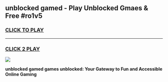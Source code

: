 
## unblocked gamed - Play Unblocked Gmaes & Free #ro1v5
<h3>
<a href="https://news.freeplayer.one?title=unblocked_gamed&ref=24F">CLICK TO PLAY</a></h3>
<hr>

<h3>
<a href="https://news.freeplayer.one?title=unblocked_gamed&ref=24F">CLICK 2 PLAY</a>
  
</h3>

<a href="https://news.freeplayer.one?title=unblocked_gamed&ref=24F/"><img src="https://clearcache.store/games.png"></a>


**unblocked gamed games unblocked: Your Gateway to Fun and Accessible Online Gaming**
